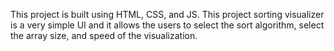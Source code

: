 This project is built using HTML, CSS, and JS. This project sorting visualizer is a very simple UI and it allows the users to select the sort algorithm, select the array size, and speed of the visualization.
